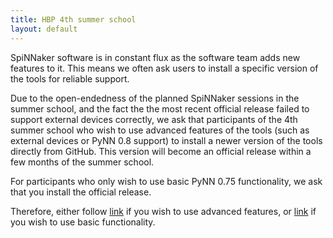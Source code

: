 ```yaml
---
title: HBP 4th summer school
layout: default
---
```


SpiNNaker software is in constant flux as the software team adds new features to it. This means we often ask users to install a specific version of the tools for reliable support.

Due to the open-endedness of the planned SpiNNaker sessions in the summer school, and the fact the the most recent official release failed to support external devices correctly, we ask that participants of the 4th summer school who wish to use advanced features of the tools (such as external devices or PyNN 0.8 support) to install a newer version of the tools directly from GitHub. This version will become an official release within a few months of the summer school.

For participants who only wish to use basic PyNN 0.75 functionality, we ask that you install the official release.

Therefore, either follow [link](devenv.html) if you wish to use advanced features, or
[link](../../spynnaker/3.0.0/PyNNOnSpinnakerInstall.html) if you wish to use basic functionality.


